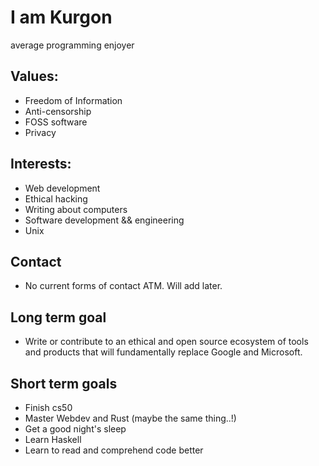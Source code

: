 # I am Kurgon
average programming enjoyer
## Values:
- Freedom of Information
- Anti-censorship
- FOSS software
- Privacy

## Interests:
- Web development
- Ethical hacking
- Writing about computers
- Software development && engineering
- Unix

## Contact
- No current forms of contact ATM. Will add later.

## Long term goal
- Write or contribute to an ethical and open source ecosystem of tools and products that will fundamentally replace Google and Microsoft.

## Short term goals
- Finish cs50
- Master Webdev and Rust (maybe the same thing..!)
- Get a good night's sleep
- Learn Haskell
- Learn to read and comprehend code better
